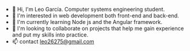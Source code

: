 - 👋 Hi, I'm Leo García. Computer systems engineering student.
- 👀 I'm interested in web development both front-end and back-end.
- 🌱 I'm currently learning Node js and the Angular framework.
- 💞️ I'm looking to collaborate on projects that help me gain experience and put my skills into practice.
- 📫 contact leo26275@gmail.com

<!---
leo26275/leo26275 is a ✨ special ✨ repository because its `README.md` (this file) appears on your GitHub profile.
You can click the Preview link to take a look at your changes.
--->
